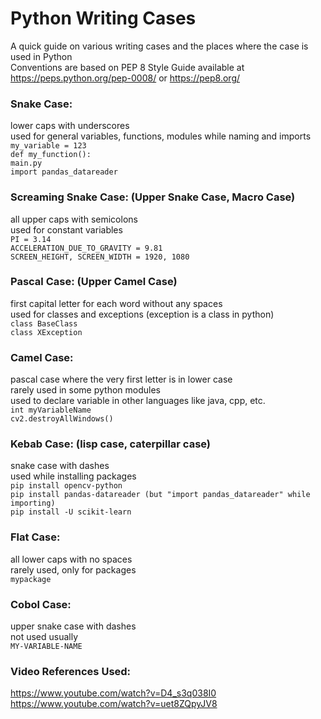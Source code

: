 # Python Writing Cases

A quick guide on various writing cases and the places where the case is used in Python  
Conventions are based on PEP 8 Style Guide available at https://peps.python.org/pep-0008/ or https://pep8.org/

### Snake Case:
lower caps with underscores  
used for general variables, functions, modules while naming and imports  
`my_variable = 123`  
`def my_function():`  
`main.py`  
`import pandas_datareader`  

### Screaming Snake Case: (Upper Snake Case, Macro Case)
all upper caps with semicolons  
used for constant variables  
`PI = 3.14`  
`ACCELERATION_DUE_TO_GRAVITY = 9.81`  
`SCREEN_HEIGHT, SCREEN_WIDTH = 1920, 1080`  

### Pascal Case: (Upper Camel Case)
first capital letter for each word without any spaces  
used for classes and exceptions (exception is a class in python)  
`class BaseClass`  
`class XException`  

### Camel Case:
pascal case where the very first letter is in lower case  
rarely used in some python modules  
used to declare variable in other languages like java, cpp, etc.  
`int myVariableName`  
`cv2.destroyAllWindows()`  

### Kebab Case: (lisp case, caterpillar case)
snake case with dashes  
used while installing packages  
`pip install opencv-python`  
`pip install pandas-datareader (but "import pandas_datareader" while importing)`  
`pip install -U scikit-learn`  

### Flat Case:
all lower caps with no spaces  
rarely used, only for packages  
`mypackage`  

### Cobol Case:
upper snake case with dashes  
not used usually  
`MY-VARIABLE-NAME`

### Video References Used:  
https://www.youtube.com/watch?v=D4_s3q038I0  
https://www.youtube.com/watch?v=uet8ZQpyJV8  
